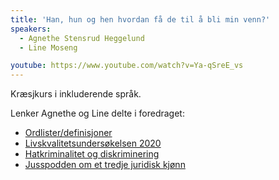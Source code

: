 ```yaml
---
title: 'Han, hun og hen hvordan få de til å bli min venn?'
speakers:
  - Agnethe Stensrud Heggelund
  - Line Moseng

youtube: https://www.youtube.com/watch?v=Ya-qSreE_vs
---
```


Kræsjkurs i inkluderende språk.

Lenker Agnethe og Line delte i foredraget:

* [Ordlister/definisjoner](https://bufdir.no/lhbt/LHBT_ordlista/)
* [Livskvalitetsundersøkelsen 2020](https://www.ssb.no/sosiale-forhold-og-kriminalitet/artikler-og-publikasjoner/1-av-3-skeive-lite-tilfreds-med-egen-psykisk-helse)
* [Hatkriminalitet og diskriminering](https://www.bufdir.no/Statistikk_og_analyse/lhbtiq/Hatkriminalitet_og_diskriminering/)
* [Jusspodden om et tredje juridisk kjønn](https://pod.space/erdetlov/95-hun-han-hen-et-tredje-juridiske-kjonn)